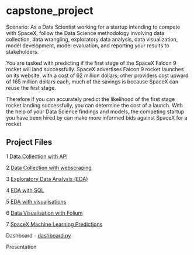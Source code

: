 # capstone_project

Scenario: As a Data Scientist working for a startup intending to compete with SpaceX, follow the Data Science methodology involving data collection, data wrangling, exploratory data analysis, data visualization, model development, model evaluation, and reporting your results to stakeholders.   

You are tasked with predicting if the first stage of the SpaceX Falcon 9 rocket will land successfully.  SpaceX advertises Falcon 9 rocket launches on its website, with a cost of 62 million dollars; other providers cost upward of 165 million dollars each, much of the savings is because SpaceX can reuse the first stage. 

Therefore if you can accurately predict the likelihood of the first stage rocket landing successfully, you can determine the cost of a launch. With the help of your Data Science findings and models, the competing startup you have been hired by can make more informed bids against SpaceX for a rocket 

## Project Files

1 <a href ="https://github.com/marion-mcg/capstone_project/blob/main/Lab1_%20Data%20Collection%20API.ipynb">Data Collection with API</a>

2 <a href ="https://github.com/marion-mcg/capstone_project/blob/main/Lab2_Data_Collection_with_Webscraping.ipynb"> Data Collection with webscraping</a>

3 <a href ="https://github.com/marion-mcg/capstone_project/blob/main/Lab3_EDA.ipynb">Exploratory Data Analysis (EDA)</a>

4 <a href ="https://github.com/marion-mcg/capstone_project/blob/main/Lab4_EDA_with_SQL.ipynb">EDA with SQL</a>

5 <a href="https://github.com/marion-mcg/capstone_project/blob/main/Lab5_EDA_with_Data_Visualisation.ipynb">EDA with visualisations</a> 

6 <a href="https://github.com/marion-mcg/capstone_project/blob/main/Lab6_Data_visualisation_with_Folium.ipynb"> Data Visualisation with Folium</a> 

7 <a href="https://github.com/marion-mcg/capstone_project/blob/main/Lab7_SpaceX_Machine_Learning%20Prediction.ipynb">SpaceX Machine Learning Predictions</a> 

Dashboard - <a href="https://github.com/marion-mcg/capstone_project/blob/main/dashboard.py">dashboard.py</a>

Presentation

